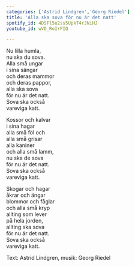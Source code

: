 ```yaml
---
categories: ['Astrid Lindgren','Georg Riedel']
title: 'Alla ska sova för nu är det natt'
spotify_id: 4DSFl5u2ss5UpkT4rJNiHJ
youtube_id: wVD_RoIrFIQ

---
```


Nu lilla humla,  
nu ska du sova.  
Alla små ungar  
i sina sängar  
och deras mammor  
och deras pappor,  
alla ska sova  
för nu är det natt.  
Sova ska också  
vareviga katt.  

Kossor och kalvar  
i sina hagar  
alla små föl och  
alla små grisar  
alla kaniner  
och alla små lamm,  
nu ska de sova  
för nu är det natt.  
Sova ska också  
vareviga katt.  

Skogar och hagar  
åkrar och ängar  
blommor och fåglar  
och alla små kryp  
allting som lever  
på hela jorden,  
allting ska sova  
för nu är det natt.  
Sova ska också  
vareviga katt.


Text: Astrid Lindgren, musik: Georg Riedel
